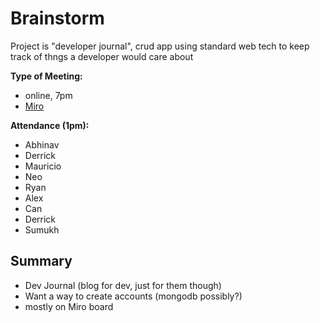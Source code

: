 # Brainstorm
Project is "developer journal", crud app using standard web tech to keep track of thngs a developer would care about 
  
**Type of Meeting:**
- online, 7pm
- [Miro](https://miro.com/app/board/uXjVKMniBQE=/)

**Attendance (1pm):**
- Abhinav
- Derrick
- Mauricio
- Neo
- Ryan
- Alex
- Can
- Derrick
- Sumukh

## Summary
- Dev Journal (blog for dev, just for them though)
- Want a way to create accounts (mongodb possibly?)
- mostly on Miro board
